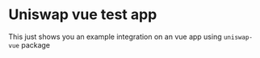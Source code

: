 # Uniswap vue test app

This just shows you an example integration on an vue app using `uniswap-vue` package
